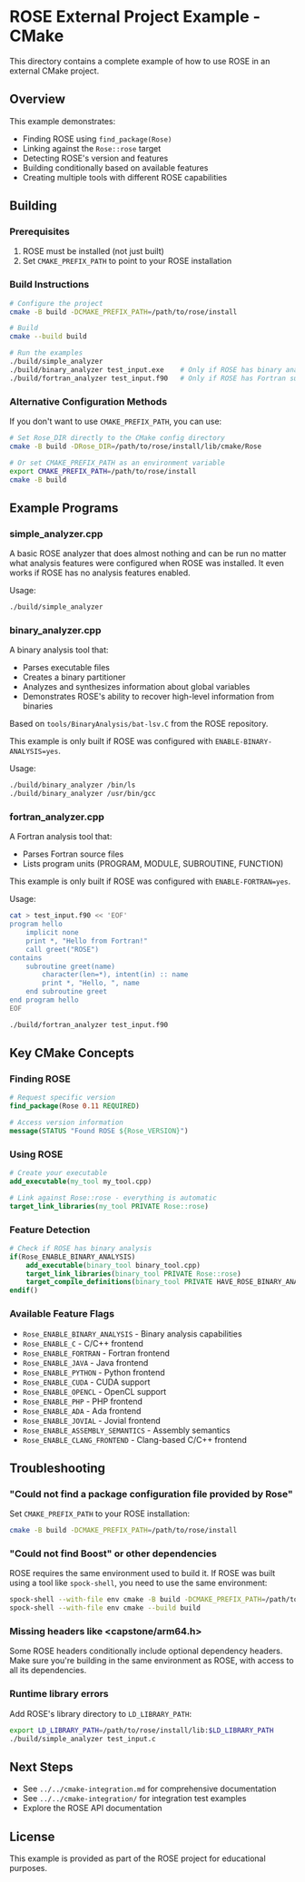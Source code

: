# ROSE External Project Example - CMake

This directory contains a complete example of how to use ROSE in an external CMake project.

## Overview

This example demonstrates:
- Finding ROSE using `find_package(Rose)`
- Linking against the `Rose::rose` target
- Detecting ROSE's version and features
- Building conditionally based on available features
- Creating multiple tools with different ROSE capabilities

## Building

### Prerequisites

1. ROSE must be installed (not just built)
2. Set `CMAKE_PREFIX_PATH` to point to your ROSE installation

### Build Instructions

```bash
# Configure the project
cmake -B build -DCMAKE_PREFIX_PATH=/path/to/rose/install

# Build
cmake --build build

# Run the examples
./build/simple_analyzer
./build/binary_analyzer test_input.exe    # Only if ROSE has binary analysis
./build/fortran_analyzer test_input.f90   # Only if ROSE has Fortran support
```

### Alternative Configuration Methods

If you don't want to use `CMAKE_PREFIX_PATH`, you can use:

```bash
# Set Rose_DIR directly to the CMake config directory
cmake -B build -DRose_DIR=/path/to/rose/install/lib/cmake/Rose

# Or set CMAKE_PREFIX_PATH as an environment variable
export CMAKE_PREFIX_PATH=/path/to/rose/install
cmake -B build
```

## Example Programs

### simple_analyzer.cpp

A basic ROSE analyzer that does almost nothing and can be run no
matter what analysis features were configured when ROSE was
installed. It even works if ROSE has no analysis features enabled.

Usage:
```bash
./build/simple_analyzer
```

### binary_analyzer.cpp

A binary analysis tool that:
- Parses executable files
- Creates a binary partitioner
- Analyzes and synthesizes information about global variables
- Demonstrates ROSE's ability to recover high-level information from binaries

Based on `tools/BinaryAnalysis/bat-lsv.C` from the ROSE repository.

This example is only built if ROSE was configured with `ENABLE-BINARY-ANALYSIS=yes`.

Usage:
```bash
./build/binary_analyzer /bin/ls
./build/binary_analyzer /usr/bin/gcc
```

### fortran_analyzer.cpp

A Fortran analysis tool that:
- Parses Fortran source files
- Lists program units (PROGRAM, MODULE, SUBROUTINE, FUNCTION)

This example is only built if ROSE was configured with `ENABLE-FORTRAN=yes`.

Usage:
```bash
cat > test_input.f90 << 'EOF'
program hello
    implicit none
    print *, "Hello from Fortran!"
    call greet("ROSE")
contains
    subroutine greet(name)
        character(len=*), intent(in) :: name
        print *, "Hello, ", name
    end subroutine greet
end program hello
EOF

./build/fortran_analyzer test_input.f90
```

## Key CMake Concepts

### Finding ROSE

```cmake
# Request specific version
find_package(Rose 0.11 REQUIRED)

# Access version information
message(STATUS "Found ROSE ${Rose_VERSION}")
```

### Using ROSE

```cmake
# Create your executable
add_executable(my_tool my_tool.cpp)

# Link against Rose::rose - everything is automatic
target_link_libraries(my_tool PRIVATE Rose::rose)
```

### Feature Detection

```cmake
# Check if ROSE has binary analysis
if(Rose_ENABLE_BINARY_ANALYSIS)
    add_executable(binary_tool binary_tool.cpp)
    target_link_libraries(binary_tool PRIVATE Rose::rose)
    target_compile_definitions(binary_tool PRIVATE HAVE_ROSE_BINARY_ANALYSIS)
endif()
```

### Available Feature Flags

- `Rose_ENABLE_BINARY_ANALYSIS` - Binary analysis capabilities
- `Rose_ENABLE_C` - C/C++ frontend
- `Rose_ENABLE_FORTRAN` - Fortran frontend
- `Rose_ENABLE_JAVA` - Java frontend
- `Rose_ENABLE_PYTHON` - Python frontend
- `Rose_ENABLE_CUDA` - CUDA support
- `Rose_ENABLE_OPENCL` - OpenCL support
- `Rose_ENABLE_PHP` - PHP frontend
- `Rose_ENABLE_ADA` - Ada frontend
- `Rose_ENABLE_JOVIAL` - Jovial frontend
- `Rose_ENABLE_ASSEMBLY_SEMANTICS` - Assembly semantics
- `Rose_ENABLE_CLANG_FRONTEND` - Clang-based C/C++ frontend

## Troubleshooting

### "Could not find a package configuration file provided by Rose"

Set `CMAKE_PREFIX_PATH` to your ROSE installation:
```bash
cmake -B build -DCMAKE_PREFIX_PATH=/path/to/rose/install
```

### "Could not find Boost" or other dependencies

ROSE requires the same environment used to build it. If ROSE was built using a tool like `spock-shell`, you need to use the same environment:

```bash
spock-shell --with-file env cmake -B build -DCMAKE_PREFIX_PATH=/path/to/rose/install
spock-shell --with-file env cmake --build build
```

### Missing headers like <capstone/arm64.h>

Some ROSE headers conditionally include optional dependency headers. Make sure you're building in the same environment as ROSE, with access to all its dependencies.

### Runtime library errors

Add ROSE's library directory to `LD_LIBRARY_PATH`:
```bash
export LD_LIBRARY_PATH=/path/to/rose/install/lib:$LD_LIBRARY_PATH
./build/simple_analyzer test_input.c
```

## Next Steps

- See `../../cmake-integration.md` for comprehensive documentation
- See `../../cmake-integration/` for integration test examples
- Explore the ROSE API documentation

## License

This example is provided as part of the ROSE project for educational purposes.
